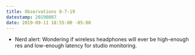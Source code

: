 ```yaml
---
title: Observations 8-7-19
datestamp: 20190807
date: 2019-09-11 18:55:00 -05:00
---
```


- Nerd alert: Wondering if wireless headphones will ever be high-enough res and low-enough latency for studio monitoring.

